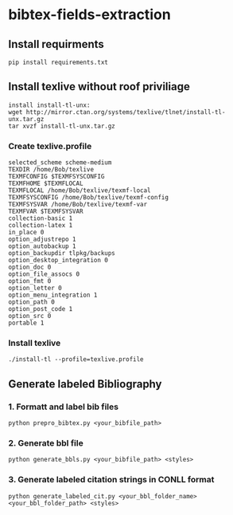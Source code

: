 # bibtex-fields-extraction

## Install requirments
```
pip install requirements.txt
```
## Install texlive without roof priviliage
```
install install-tl-unx:
wget http://mirror.ctan.org/systems/texlive/tlnet/install-tl-unx.tar.gz
tar xvzf install-tl-unx.tar.gz
```
### Create texlive.profile
```
selected_scheme scheme-medium
TEXDIR /home/Bob/texlive
TEXMFCONFIG $TEXMFSYSCONFIG
TEXMFHOME $TEXMFLOCAL
TEXMFLOCAL /home/Bob/texlive/texmf-local
TEXMFSYSCONFIG /home/Bob/texlive/texmf-config
TEXMFSYSVAR /home/Bob/texlive/texmf-var
TEXMFVAR $TEXMFSYSVAR
collection-basic 1
collection-latex 1
in_place 0
option_adjustrepo 1
option_autobackup 1
option_backupdir tlpkg/backups
option_desktop_integration 0
option_doc 0
option_file_assocs 0
option_fmt 0
option_letter 0
option_menu_integration 1
option_path 0
option_post_code 1
option_src 0
portable 1
```
### Install texlive
```
./install-tl --profile=texlive.profile 
```
## Generate labeled Bibliography

### 1. Formatt and label bib files
```
python prepro_bibtex.py <your_bibfile_path>
```
### 2. Generate bbl file
```
python generate_bbls.py <your_bibfile_path> <styles>
```
### 3. Generate labeled citation strings in CONLL format
```
python generate_labeled_cit.py <your_bbl_folder_name> <your_bbl_folder_path> <styles>
```
